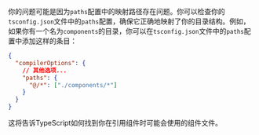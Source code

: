 你的问题可能是因为`paths`配置中的映射路径存在问题。你可以检查你的`tsconfig.json`文件中的`paths`配置，确保它正确地映射了你的目录结构。例如，如果你有一个名为`components`的目录，你可以在`tsconfig.json`文件中的`paths`配置中添加这样的条目：

```json
{
  "compilerOptions": {
    // 其他选项...
    "paths": {
      "@/*": ["./components/*"]
    }
  }
}
```

这将告诉TypeScript如何找到你在引用组件时可能会使用的组件文件。
